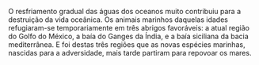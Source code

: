 ﻿O resfriamento gradual das águas dos oceanos muito contribuiu para a destruição da vida oceânica. Os animais marinhos daquelas idades refugiaram-se temporariamente em três abrigos favoráveis: a atual região do Golfo do México, a baía do Ganges da Índia, e a baía siciliana da bacia mediterrânea. E foi destas três regiões que as novas espécies marinhas, nascidas para a adversidade, mais tarde partiram para repovoar os mares.